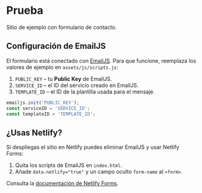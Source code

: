 # Prueba

Sitio de ejemplo con formulario de contacto.

## Configuración de EmailJS

El formulario está conectado con [EmailJS](https://www.emailjs.com/).
Para que funcione, reemplaza los valores de ejemplo en
`assets/js/scripts.js`:

1. `PUBLIC_KEY` – tu **Public Key** de EmailJS.
2. `SERVICE_ID` – el ID del servicio creado en EmailJS.
3. `TEMPLATE_ID` – el ID de la plantilla usada para el mensaje.

```js
emailjs.init('PUBLIC_KEY');
const serviceID = 'SERVICE_ID';
const templateID = 'TEMPLATE_ID';
```

## ¿Usas Netlify?

Si despliegas el sitio en Netlify puedes eliminar EmailJS y usar
Netlify Forms:

1. Quita los scripts de EmailJS en `index.html`.
2. Añade `data-netlify="true"` y un campo oculto `form-name` al `<form>`.

Consulta la [documentación de Netlify Forms](https://docs.netlify.com/forms/setup/).
